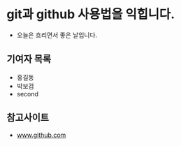# git과 github 사용법을 익힙니다.
- 오늘은 흐리면서 좋은 날입니다.
## 기여자 목록
- 홍길동
- 박보검
- second
## 참고사이트
- www.github.com
